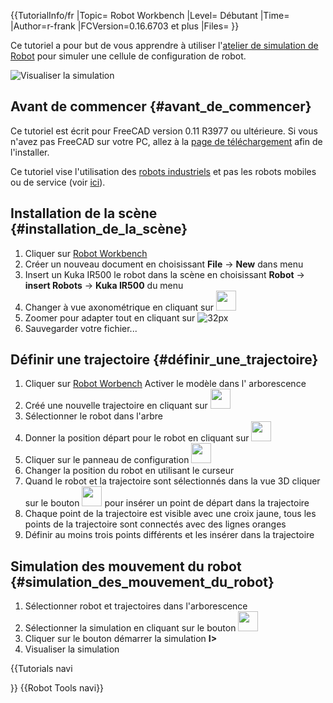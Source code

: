  {{TutorialInfo/fr
|Topic= Robot Workbench
|Level= Débutant
|Time=
|Author=r-frank
|FCVersion=0.16.6703 et plus
|Files=
}}

Ce tutoriel a pour but de vous apprendre à utiliser l\'[atelier de simulation de Robot](Robot_Workbench/fr.md) pour simuler une cellule de configuration de robot.

![Visualiser la simulation](images/Robot_Tutorial_RobotSimulation.gif )

## Avant de commencer {#avant_de_commencer}

Ce tutoriel est écrit pour FreeCAD version 0.11 R3977 ou ultérieure. Si vous n\'avez pas FreeCAD sur votre PC, allez à la [page de téléchargement](Download/fr.md) afin de l\'installer.

Ce tutoriel vise l\'utilisation des [robots industriels](http://fr.wikipedia.org/wiki/Robotique_industrielle) et pas les robots mobiles ou de service (voir [ici](http://en.wikipedia.org/wiki/Robot#Modern_robots)).

## Installation de la scène {#installation_de_la_scène}

1.  Cliquer sur [Robot Workbench](Robot_Workbench/fr.md)
2.  Créer un nouveau document en choisissant **File** → **New** dans menu
3.  Insert un Kuka IR500 le robot dans la scène en choisissant **Robot** → **insert Robots** → **Kuka IR500** du menu
4.  Changer à vue axonométrique en cliquant sur <img alt="" src=images/View-axometric.png  style="width:32px;">
5.  Zoomer pour adapter tout en cliquant sur ![32px](images/view-zoom-all.png)
6.  Sauvegarder votre fichier\...

## Définir une trajectoire {#définir_une_trajectoire}

1.  Cliquer sur [Robot Worbench](Robot_Workbench/fr.md) Activer le modèle dans l\' arborescence
2.  Créé une nouvelle trajectoire en cliquant sur <img alt="" src=images/Robot_CreateTrajectory.png  style="width:32px;">
3.  Sélectionner le robot dans l\'arbre
4.  Donner la position départ pour le robot en cliquant sur <img alt="" src=images/Robot_SetHomePos.png  style="width:32px;">
5.  Cliquer sur le panneau de configuration <img alt="" src=images/Robot_InsertWaypoint.png  style="width:32px;">
6.  Changer la position du robot en utilisant le curseur
7.  Quand le robot et la trajectoire sont sélectionnés dans la vue 3D cliquer sur le bouton <img alt="" src=images/Robot_InsertWaypoint.png  style="width:32px;"> pour insérer un point de départ dans la trajectoire
8.  Chaque point de la trajectoire est visible avec une croix jaune, tous les points de la trajectoire sont connectés avec des lignes oranges
9.  Définir au moins trois points différents et les insérer dans la trajectoire

## Simulation des mouvement du robot {#simulation_des_mouvement_du_robot}

1.  Sélectionner robot et trajectoires dans l\'arborescence
2.  Sélectionner la simulation en cliquant sur le bouton <img alt="" src=images/Robot_Simulate.png  style="width:32px;">
3.  Cliquer sur le bouton démarrer la simulation **I>**
4.  Visualiser la simulation


{{Tutorials navi

}} {{Robot Tools navi}} 
